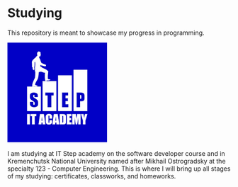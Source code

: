 # Studying
This repository is meant to showcase my progress in programming.

![Image](img/ItStep.png)

I am studying at IT Step academy on the software developer course and in Kremenchutsk National University named after Mikhail Ostrogradsky at the specialty 123 - Computer Engineering. This is where I will bring up all stages of my studying: certificates, classworks, and homeworks.
